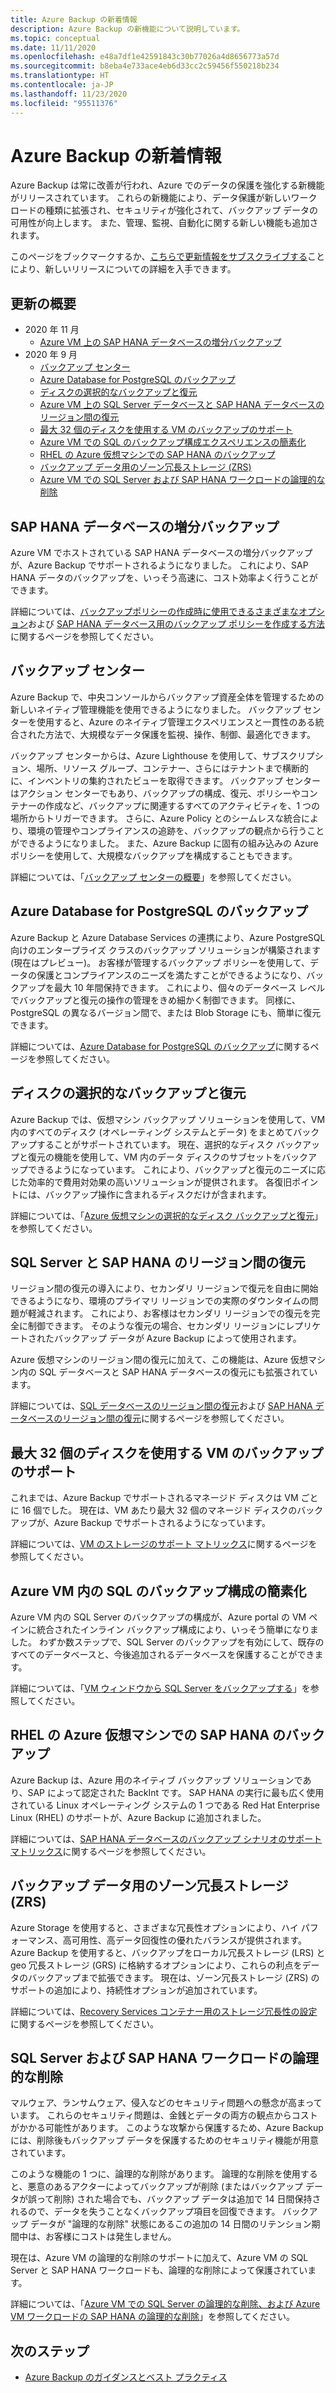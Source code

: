 ```yaml
---
title: Azure Backup の新着情報
description: Azure Backup の新機能について説明しています。
ms.topic: conceptual
ms.date: 11/11/2020
ms.openlocfilehash: e48a7df1e42591843c30b77026a4d8656773a57d
ms.sourcegitcommit: b8eba4e733ace4eb6d33cc2c59456f550218b234
ms.translationtype: HT
ms.contentlocale: ja-JP
ms.lasthandoff: 11/23/2020
ms.locfileid: "95511376"
---
```

# <a name="whats-new-in-azure-backup"></a>Azure Backup の新着情報

Azure Backup は常に改善が行われ、Azure でのデータの保護を強化する新機能がリリースされています。 これらの新機能により、データ保護が新しいワークロードの種類に拡張され、セキュリティが強化されて、バックアップ データの可用性が向上します。 また、管理、監視、自動化に関する新しい機能も追加されます。

このページをブックマークするか、[こちらで更新情報をサブスクライブする](https://azure.microsoft.com/updates/?query=backup)ことにより、新しいリリースについての詳細を入手できます。

## <a name="updates-summary"></a>更新の概要

- 2020 年 11 月
  - [Azure VM 上の SAP HANA データベースの増分バックアップ](#incremental-backups-for-sap-hana-databases)
- 2020 年 9 月
  - [バックアップ センター](#backup-center)
  - [Azure Database for PostgreSQL のバックアップ](#backup-azure-database-for-postgresql)
  - [ディスクの選択的なバックアップと復元](#selective-disk-backup-and-restore)
  - [Azure VM 上の SQL Server データベースと SAP HANA データベースのリージョン間の復元](#cross-region-restore-for-sql-server-and-sap-hana)
  - [最大 32 個のディスクを使用する VM のバックアップのサポート](#support-for-backup-of-vms-with-up-to-32-disks)
  - [Azure VM での SQL のバックアップ構成エクスペリエンスの簡素化](#simpler-backup-configuration-for-sql-in-azure-vms)
  - [RHEL の Azure 仮想マシンでの SAP HANA のバックアップ](#backup-sap-hana-in-rhel-azure-virtual-machines)
  - [バックアップ データ用のゾーン冗長ストレージ (ZRS)](#zone-redundant-storage-zrs-for-backup-data)
  - [Azure VM での SQL Server および SAP HANA ワークロードの論理的な削除](#soft-delete-for-sql-server-and-sap-hana-workloads)

## <a name="incremental-backups-for-sap-hana-databases"></a>SAP HANA データベースの増分バックアップ

Azure VM でホストされている SAP HANA データベースの増分バックアップが、Azure Backup でサポートされるようになりました。 これにより、SAP HANA データのバックアップを、いっそう高速に、コスト効率よく行うことができます。

詳細については、[バックアップポリシーの作成時に使用できるさまざまなオプション](sap-hana-faq-backup-azure-vm.md#policy)および [SAP HANA データベース用のバックアップ ポリシーを作成する方法](tutorial-backup-sap-hana-db.md#creating-a-backup-policy)に関するページを参照してください。

## <a name="backup-center"></a>バックアップ センター

Azure Backup で、中央コンソールからバックアップ資産全体を管理するための新しいネイティブ管理機能を使用できるようになりました。 バックアップ センターを使用すると、Azure のネイティブ管理エクスペリエンスと一貫性のある統合された方法で、大規模なデータ保護を監視、操作、制御、最適化できます。

バックアップ センターからは、Azure Lighthouse を使用して、サブスクリプション、場所、リソース グループ、コンテナー、さらにはテナントまで横断的に、インベントリの集約されたビューを取得できます。 バックアップ センターはアクション センターでもあり、バックアップの構成、復元、ポリシーやコンテナーの作成など、バックアップに関連するすべてのアクティビティを、1 つの場所からトリガーできます。 さらに、Azure Policy とのシームレスな統合により、環境の管理やコンプライアンスの追跡を、バックアップの観点から行うことができるようになりました。 また、Azure Backup に固有の組み込みの Azure ポリシーを使用して、大規模なバックアップを構成することもできます。

詳細については、「[バックアップ センターの概要](backup-center-overview.md)」を参照してください。

## <a name="backup-azure-database-for-postgresql"></a>Azure Database for PostgreSQL のバックアップ

Azure Backup と Azure Database Services の連携により、Azure PostgreSQL 向けのエンタープライズ クラスのバックアップ ソリューションが構築されます (現在はプレビュー)。 お客様が管理するバックアップ ポリシーを使用して、データの保護とコンプライアンスのニーズを満たすことができるようになり、バックアップを最大 10 年間保持できます。 これにより、個々のデータベース レベルでバックアップと復元の操作の管理をきめ細かく制御できます。 同様に、PostgreSQL の異なるバージョン間で、または Blob Storage にも、簡単に復元できます。

詳細については、[Azure Database for PostgreSQL のバックアップ](backup-azure-database-postgresql.md)に関するページを参照してください。

## <a name="selective-disk-backup-and-restore"></a>ディスクの選択的なバックアップと復元

Azure Backup では、仮想マシン バックアップ ソリューションを使用して、VM 内のすべてのディスク (オペレーティング システムとデータ) をまとめてバックアップすることがサポートされています。 現在、選択的なディスク バックアップと復元の機能を使用して、VM 内のデータ ディスクのサブセットをバックアップできるようになっています。 これにより、バックアップと復元のニーズに応じた効率的で費用対効果の高いソリューションが提供されます。 各復旧ポイントには、バックアップ操作に含まれるディスクだけが含まれます。

詳細については、「[Azure 仮想マシンの選択的なディスク バックアップと復元](selective-disk-backup-restore.md)」を参照してください。

## <a name="cross-region-restore-for-sql-server-and-sap-hana"></a>SQL Server と SAP HANA のリージョン間の復元

リージョン間の復元の導入により、セカンダリ リージョンで復元を自由に開始できるようになり、環境のプライマリ リージョンでの実際のダウンタイムの問題が軽減されます。 これにより、お客様はセカンダリ リージョンでの復元を完全に制御できます。 そのような復元の場合、セカンダリ リージョンにレプリケートされたバックアップ データが Azure Backup によって使用されます。

Azure 仮想マシンのリージョン間の復元に加えて、この機能は、Azure 仮想マシン内の SQL データベースと SAP HANA データベースの復元にも拡張されています。

詳細については、[SQL データベースのリージョン間の復元](restore-sql-database-azure-vm.md#cross-region-restore)および [SAP HANA データベースのリージョン間の復元](sap-hana-db-restore.md#cross-region-restore)に関するページを参照してください。

## <a name="support-for-backup-of-vms-with-up-to-32-disks"></a>最大 32 個のディスクを使用する VM のバックアップのサポート

これまでは、Azure Backup でサポートされるマネージド ディスクは VM ごとに 16 個でした。 現在は、VM あたり最大 32 個のマネージド ディスクのバックアップが、Azure Backup でサポートされるようになっています。

詳細については、[VM のストレージのサポート マトリックス](backup-support-matrix-iaas.md#vm-storage-support)に関するページを参照してください。

## <a name="simpler-backup-configuration-for-sql-in-azure-vms"></a>Azure VM 内の SQL のバックアップ構成の簡素化

Azure VM 内の SQL Server のバックアップの構成が、Azure portal の VM ペインに統合されたインライン バックアップ構成により、いっそう簡単になりました。 わずか数ステップで、SQL Server のバックアップを有効にして、既存のすべてのデータベースと、今後追加されるデータベースを保護することができます。

詳細については、「[VM ウィンドウから SQL Server をバックアップする](backup-sql-server-vm-from-vm-pane.md)」を参照してください。

## <a name="backup-sap-hana-in-rhel-azure-virtual-machines"></a>RHEL の Azure 仮想マシンでの SAP HANA のバックアップ

Azure Backup は、Azure 用のネイティブ バックアップ ソリューションであり、SAP によって認定された BackInt です。 SAP HANA の実行に最も広く使用されている Linux オペレーティング システムの 1 つである Red Hat Enterprise Linux (RHEL) のサポートが、Azure Backup に追加されました。

詳細については、[SAP HANA データベースのバックアップ シナリオのサポート マトリックス](sap-hana-backup-support-matrix.md#scenario-support)に関するページを参照してください。

## <a name="zone-redundant-storage-zrs-for-backup-data"></a>バックアップ データ用のゾーン冗長ストレージ (ZRS)

Azure Storage を使用すると、さまざまな冗長性オプションにより、ハイ パフォーマンス、高可用性、高データ回復性の優れたバランスが提供されます。 Azure Backup を使用すると、バックアップをローカル冗長ストレージ (LRS) と geo 冗長ストレージ (GRS) に格納するオプションにより、これらの利点をデータのバックアップまで拡張できます。 現在は、ゾーン冗長ストレージ (ZRS) のサポートの追加により、持続性オプションが追加されています。

詳細については、[Recovery Services コンテナー用のストレージ冗長性の設定](backup-create-rs-vault.md#set-storage-redundancy)に関するページを参照してください。

## <a name="soft-delete-for-sql-server-and-sap-hana-workloads"></a>SQL Server および SAP HANA ワークロードの論理的な削除

マルウェア、ランサムウェア、侵入などのセキュリティ問題への懸念が高まっています。 これらのセキュリティ問題は、金銭とデータの両方の観点からコストがかかる可能性があります。 このような攻撃から保護するため、Azure Backup には、削除後もバックアップ データを保護するためのセキュリティ機能が用意されています。

このような機能の 1 つに、論理的な削除があります。 論理的な削除を使用すると、悪意のあるアクターによってバックアップが削除 (またはバックアップ データが誤って削除) された場合でも、バックアップ データは追加で 14 日間保持されるので、データを失うことなくバックアップ項目を回復できます。 バックアップ データが "論理的な削除" 状態にあるこの追加の 14 日間のリテンション期間中は、お客様にコストは発生しません。

現在は、Azure VM の論理的な削除のサポートに加えて、Azure VM の SQL Server と SAP HANA ワークロードも、論理的な削除によって保護されています。

詳細については、「[Azure VM での SQL Server の論理的な削除、および Azure VM ワークロードの SAP HANA の論理的な削除](soft-delete-sql-saphana-in-azure-vm.md)」を参照してください。

## <a name="next-steps"></a>次のステップ

- [Azure Backup のガイダンスとベスト プラクティス](guidance-best-practices.md)
